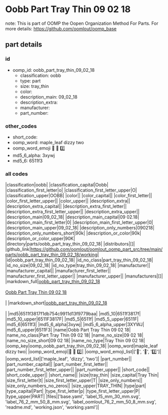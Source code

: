 # Oobb Part Tray Thin 09 02 18  

note: This is part of OOMP the Oopen Organization Method For Parts. For more details: https://github.com/oomlout/oomp_base

##  part details





### id
* oomp_id: oobb_part_tray_thin_09_02_18
  * classification: oobb
  * type: part
  * size: tray_thin
  * color: 
  * description_main: 09_02_18
  * description_extra: 
  * manufacturer: 
  * part_number: 

### other_codes
* short_code: 
* oomp_word: maple_leaf dizzy two
* oomp_word_emoji :maple_leaf: :dizzy: :two:
* md5_6_alpha: 3xywj
* md5_6: 6511f3

### all codes 
|classification|oobb|
|classification_capital|Oobb|
|classification_first_letter|o|
|classification_first_letter_upper|O|
|classification_upper|OOBB|
|color||
|color_capital||
|color_first_letter||
|color_first_letter_upper||
|color_upper||
|description_extra||
|description_extra_capital||
|description_extra_first_letter||
|description_extra_first_letter_upper||
|description_extra_upper||
|description_main|09_02_18|
|description_main_capital|09 02.18|
|description_main_first_letter|0|
|description_main_first_letter_upper|0|
|description_main_upper|09_02_18|
|description_only_numbers|090218|
|description_only_numbers_short|90k|
|description_or_color|90k|
|description_or_color_upper|90K|
|directory|parts/oobb_part_tray_thin_09_02_18|
|distributors|[]|
|github_link|https://github.com/oomlout/oomlout_oomp_part_src/tree/main/parts/oobb_part_tray_thin_09_02_18/working|
|id|oobb_part_tray_thin_09_02_18|
|id_no_class|part_tray_thin_09_02_18|
|id_no_size|09_02_18|
|id_no_type|tray_thin_09_02_18|
|manufacturer||
|manufacturer_capital||
|manufacturer_first_letter||
|manufacturer_first_letter_upper||
|manufacturer_upper||
|manufacturers|[]|
|markdown_full|[oobb_part_tray_thin_09_02_18](https://github.com/oomlout/oomlout_oomp_part_src/tree/main/parts/oobb_part_tray_thin_09_02_18/working)<br>[](https://github.com/oomlout/oomlout_oomp_part_src/tree/main/parts/oobb_part_tray_thin_09_02_18/working)<br>[Oobb Part Tray Thin 09 02 18](https://github.com/oomlout/oomlout_oomp_part_src/tree/main/parts/oobb_part_tray_thin_09_02_18/working)<br><br>|
|markdown_short|[oobb_part_tray_thin_09_02_18](https://github.com/oomlout/oomlout_oomp_part_src/tree/main/parts/oobb_part_tray_thin_09_02_18/working)<br><br>|
|md5|6511f3817f1db754c9911d13f9779baa|
|md5_10|6511f3817f|
|md5_10_upper|6511F3817F|
|md5_5|6511f|
|md5_5_upper|6511F|
|md5_6|6511f3|
|md5_6_alpha|3xywj|
|md5_6_alpha_upper|3XYWJ|
|md5_6_upper|6511F3|
|name|Oobb Part Tray Thin 09 02 18|
|name_no_class|Part Tray Thin 09 02 18|
|name_no_size|09 02 18|
|name_no_size_short|09 02 18|
|name_no_type|Tray Thin 09 02 18|
|oomp_key|oomp_oobb_part_tray_thin_09_02_18|
|oomp_word|maple_leaf dizzy two|
|oomp_word_emoji|:maple_leaf: :dizzy: :two:|
|oomp_word_emoji_list|[':maple_leaf:', ':dizzy:', ':two:']|
|oomp_word_list|['maple_leaf', 'dizzy', 'two']|
|part_number||
|part_number_capital||
|part_number_first_letter||
|part_number_first_letter_upper||
|part_number_upper||
|short_code||
|short_code_upper||
|short_name||
|size|tray_thin|
|size_capital|Tray Thin|
|size_first_letter|t|
|size_first_letter_upper|T|
|size_only_numbers||
|size_only_numbers_no_zeros||
|size_upper|TRAY_THIN|
|type|part|
|type_capital|Part|
|type_first_letter|p|
|type_first_letter_upper|P|
|type_upper|PART|
|files|['base.yaml', 'label_15_mm_30_mm.svg', 'label_76_2_mm_50_8_mm.svg', 'label_oomlout_76_2_mm_50_8_mm.svg', 'readme.md', 'working.json', 'working.yaml']|

